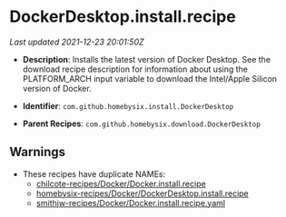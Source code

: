 # DockerDesktop.install.recipe

_Last updated 2021-12-23 20:01:50Z_

- **Description**: Installs the latest version of Docker Desktop. See the download recipe description for information about using the PLATFORM_ARCH input variable to download the Intel/Apple Silicon version of Docker.

- **Identifier**: `com.github.homebysix.install.DockerDesktop`

- **Parent Recipes**: `com.github.homebysix.download.DockerDesktop`


## Warnings

- These recipes have duplicate NAMEs:
    - [chilcote-recipes/Docker/Docker.install.recipe](/autopkg-dupe-tracker/chilcote-recipes/Docker/Docker.install.recipe)
    - [homebysix-recipes/Docker/DockerDesktop.install.recipe](/autopkg-dupe-tracker/homebysix-recipes/Docker/DockerDesktop.install.recipe)
    - [smithjw-recipes/Docker/Docker.install.recipe.yaml](/autopkg-dupe-tracker/smithjw-recipes/Docker/Docker.install.recipe.yaml)